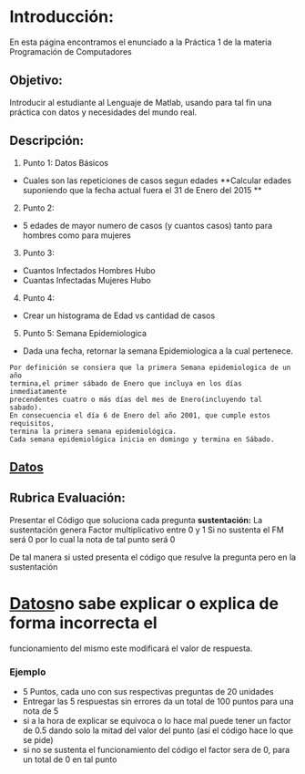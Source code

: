 # Introducción:

En esta página encontramos el enunciado a la Práctica 1 de la materia Programación de Computadores

## Objetivo:

Introducir al estudiante al Lenguaje de Matlab, usando para tal fin una práctica con datos y necesidades del mundo real.


## Descripción:


1. Punto 1: Datos Básicos
  + Cuales son las repeticiones de casos segun edades
  **Calcular edades suponiendo que la fecha actual fuera el 31 de Enero del 2015 **

2. Punto 2:
  + 5 edades de mayor numero de casos (y cuantos casos) tanto para hombres como para mujeres

3. Punto 3:
  + Cuantos Infectados Hombres Hubo
  + Cuantas Infectadas Mujeres Hubo

4. Punto 4:
  + Crear un histograma de Edad vs cantidad de casos

5. Punto 5: Semana Epidemiologica
  + Dada una fecha, retornar la semana Epidemiologica a la cual pertenece.

  ```
  Por definición se consiera que la primera Semana epidemiologica de un año
  termina,el primer sábado de Enero que incluya en los días inmediatamente
  precendentes cuatro o más días del mes de Enero(incluyendo tal sabado).
  En consecuencia el día 6 de Enero del año 2001, que cumple estos requisitos,
  termina la primera semana epidemiológica.
  Cada semana epidemiológica inicia en domingo y termina en Sábado.

  ```

## [Datos](Denguebello2014.xls)

## Rubrica Evaluación:

Presentar el Código que soluciona cada pregunta
 **sustentación:** La sustentación genera Factor multiplicativo entre 0 y 1
 Si no sustenta el FM será 0 por lo cual la nota de tal punto será 0

De tal manera si usted presenta el código que resulve la pregunta pero
en la sustentación
# [Datos](Denguebello2014.xls)no sabe explicar o explica de forma incorrecta el 
funcionamiento del mismo este modificará el valor de respuesta.

### Ejemplo

+ 5 Puntos, cada uno con sus respectivas preguntas de 20 unidades
+ Entregar las 5 respuestas sin errores da un total de 100 puntos para una nota de 5
+ si a la hora de explicar se equivoca o lo hace mal puede tener un factor
 de 0.5 dando solo la mitad del valor del punto (así el código hace lo que se pide)
+ si no se sustenta el funcionamiento del código el factor sera de 0,
  para un total de 0 en tal punto

